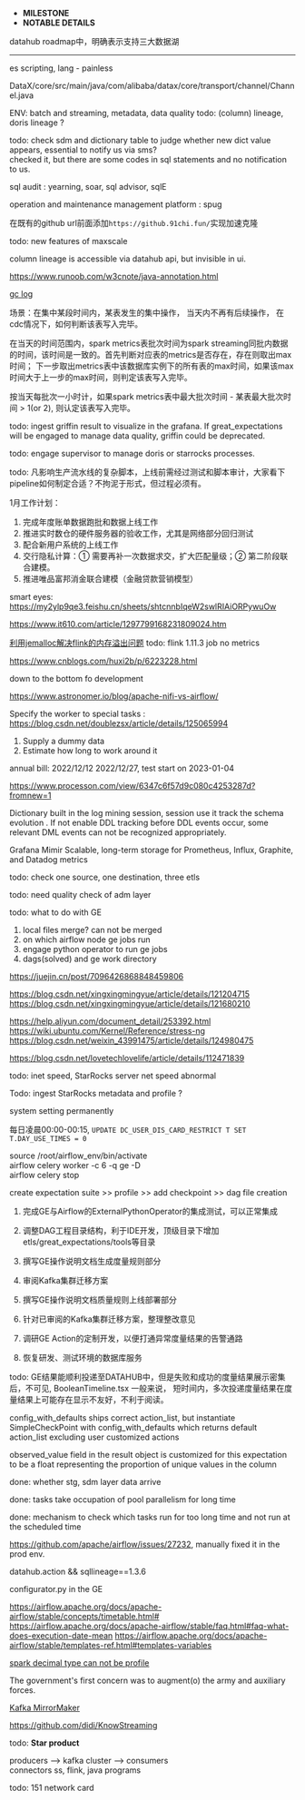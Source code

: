 * **MILESTONE** 
* **NOTABLE DETAILS**

datahub roadmap中，明确表示支持三大数据湖  

***************************************************************************************************************************************************************************************************
es scripting, lang - painless

DataX/core/src/main/java/com/alibaba/datax/core/transport/channel/Channel.java

ENV: batch and streaming, metadata, data quality
todo: (column) lineage, doris lineage ?  

todo: check sdm and dictionary table to judge whether new dict value appears, essential to notify us via sms?  
checked it, but there are some codes in sql statements and no notification to us.  

sql audit : yearning, soar, sql advisor, sqlE

operation and maintenance management platform : spug

在既有的github url前面添加`https://github.91chi.fun/`实现加速克隆

todo: new features of maxscale 

column lineage is accessible via datahub api, but invisible in ui. 

https://www.runoob.com/w3cnote/java-annotation.html

[gc log](https://www.cnblogs.com/wuzhenzhao/p/12486840.html)

场景：在集中某段时间内，某表发生的集中操作， 当天内不再有后续操作， 在cdc情况下，如何判断该表写入完毕。 

在当天的时间范围内，spark metrics表批次时间为spark streaming同批内数据的时间，该时间是一致的。首先判断对应表的metrics是否存在，存在则取出max时间；
下一步取出metrics表中该数据库实例下的所有表的max时间，如果该max时间大于上一步的max时间，则判定该表写入完毕。

按当天每批次一小时计，如果spark metrics表中最大批次时间 - 某表最大批次时间 > 1(or 2), 则认定该表写入完毕。

todo: ingest griffin result to visualize in the grafana.
If great_expectations will be engaged to manage data quality, griffin could be deprecated.

todo: engage supervisor to manage doris or starrocks processes.

todo: 凡影响生产流水线的复杂脚本，上线前需经过测试和脚本审计，大家看下pipeline如何制定合适？不拘泥于形式，但过程必须有。

1月工作计划：
1. 完成年度账单数据跑批和数据上线工作
2. 推进实时数仓的硬件服务器的验收工作，尤其是网络部分回归测试
3. 配合新用户系统的上线工作
4. 交行隐私计算：① 需要再补一次数据求交，扩大匹配量级；② 第二阶段联合建模。
5. 推进唯品富邦消金联合建模（金融贷款营销模型）


smart eyes:   
https://my2ylp9qe3.feishu.cn/sheets/shtcnnbIqeW2swlRIAiORPywuOw

https://www.it610.com/article/1297799168231809024.htm

[利用jemalloc解决flink的内存溢出问题](https://blog.csdn.net/Deepexi_Date/article/details/125396199)
todo: flink 1.11.3 job no metrics

https://www.cnblogs.com/huxi2b/p/6223228.html

down to the bottom fo development

https://www.astronomer.io/blog/apache-nifi-vs-airflow/

Specify the worker to special tasks : https://blog.csdn.net/doublezsx/article/details/125065994 

1. Supply a dummy data
2. Estimate how long to work around it  

annual bill: 2022/12/12	2022/12/27, test start on 2023-01-04  

https://www.processon.com/view/6347c6f57d9c080c4253287d?fromnew=1

Dictionary built in the log mining session, session use it track the schema evolution . 
If not enable DDL tracking before DDL events occur, some relevant DML events can not be recognized appropriately.

Grafana Mimir
Scalable, long-term storage for Prometheus, Influx, Graphite, and Datadog metrics

todo: check one source, one destination, three etls 

todo: need quality check of adm layer

todo: what to do with GE
1. local files merge? can not be merged
2. on which airflow node ge jobs run
3. engage python operator to run ge jobs
4. dags(solved) and ge work directory

https://juejin.cn/post/7096426868848459806

https://blog.csdn.net/xingxingmingyue/article/details/121204715
https://blog.csdn.net/xingxingmingyue/article/details/121680210

https://help.aliyun.com/document_detail/253392.html
https://wiki.ubuntu.com/Kernel/Reference/stress-ng
https://blog.csdn.net/weixin_43991475/article/details/124980475

https://blog.csdn.net/lovetechlovelife/article/details/112471839

todo: inet speed, StarRocks server net speed abnormal

Todo: ingest StarRocks metadata and profile ?

system setting permanently

每日凌晨00:00-00:15, `UPDATE DC_USER_DIS_CARD_RESTRICT T SET T.DAY_USE_TIMES = 0`

source /root/airflow_env/bin/activate  
airflow celery worker -c 6 -q ge -D  
airflow celery stop

create expectation suite >> profile >> add checkpoint >> dag file creation

1. 完成GE与Airflow的ExternalPythonOperator的集成测试，可以正常集成
2. 调整DAG工程目录结构，利于IDE开发，顶级目录下增加etls/great_expectations/tools等目录
3. 撰写GE操作说明文档生成度量规则部分
4. 审阅Kafka集群迁移方案


1. 撰写GE操作说明文档质量规则上线部署部分
2. 针对已审阅的Kafka集群迁移方案，整理整改意见
3. 调研GE Action的定制开发，以便打通异常度量结果的告警通路
4. 恢复研发、测试环境的数据库服务

todo: GE结果能顺利投递至DATAHUB中，但是失败和成功的度量结果展示密集后，不可见, BooleanTimeline.tsx
一般来说， 短时间内，多次投递度量结果在度量结果上可能存在显示不友好，不利于阅读。

config_with_defaults ships correct action_list, but instantiate SimpleCheckPoint with config_with_defaults which returns default action_list
excluding user customized actions

observed_value field in the result object is customized for this expectation to be a float representing the proportion of unique values in the column

done: whether stg, sdm layer data arrive

done: tasks take occupation of pool parallelism for long time

done: mechanism to check which tasks run for too long time and not run at the scheduled time

https://github.com/apache/airflow/issues/27232, manually fixed it in the prod env.

datahub.action && sqllineage==1.3.6

configurator.py in the GE

https://airflow.apache.org/docs/apache-airflow/stable/concepts/timetable.html#
https://airflow.apache.org/docs/apache-airflow/stable/faq.html#faq-what-does-execution-date-mean
https://airflow.apache.org/docs/apache-airflow/stable/templates-ref.html#templates-variables

[spark decimal type can not be profile](https://github.com/great-expectations/great_expectations/issues/6393)

The government's first concern was to augment(o) the army and auxiliary forces.

[Kafka MirrorMaker](https://www.cnblogs.com/felixzh/p/11508192.html)

https://github.com/didi/KnowStreaming

todo: **Star product**

producers --> kafka cluster --> consumers  
connectors                      ss, flink, java programs

todo: 151 network card